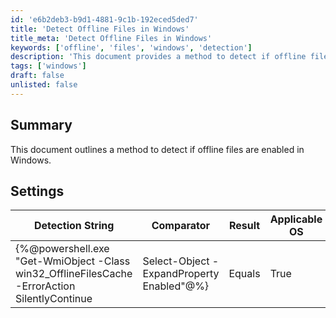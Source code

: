 ```yaml
---
id: 'e6b2deb3-b9d1-4881-9c1b-192eced5ded7'
title: 'Detect Offline Files in Windows'
title_meta: 'Detect Offline Files in Windows'
keywords: ['offline', 'files', 'windows', 'detection']
description: 'This document provides a method to detect if offline files are enabled in Windows using a PowerShell script. It includes detailed settings and detection strings for accurate results.'
tags: ['windows']
draft: false
unlisted: false
---
```


## Summary

This document outlines a method to detect if offline files are enabled in Windows.

## Settings

| Detection String                                                                                       | Comparator | Result | Applicable OS |
|-------------------------------------------------------------------------------------------------------|------------|--------|---------------|
| {%@powershell.exe "Get-WmiObject -Class win32_OfflineFilesCache -ErrorAction SilentlyContinue | Select-Object -ExpandProperty Enabled"@%} | Equals     | True   | Windows       |
